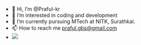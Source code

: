 - 👋 Hi, I’m @Praful-kr
- 👀 I’m interested in coding and development
- 🌱 I’m currently pursuing MTech at NITK, Surathkal.
- 📫 How to reach me praful.gbs@gmail.com
- ![](https://komarev.com/ghpvc/?username=Praful-kr&color=brightgreen)


<!---
Praful-kr/Praful-kr is a ✨ special ✨ repository because its `README.md` (this file) appears on your GitHub profile.
You can click the Preview link to take a look at your changes.
--->
